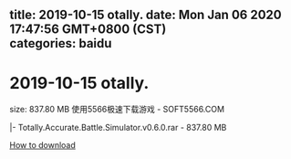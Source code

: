 
title: 2019-10-15 otally.
date: Mon Jan 06 2020 17:47:56 GMT+0800 (CST)    
categories: baidu
---

# 2019-10-15 otally.
size: 837.80 MB
 使用5566极速下载游戏 - SOFT5566.COM
 
|- Totally.Accurate.Battle.Simulator.v0.6.0.rar - 837.80 MB

[How to download](https://bpcam.bemobtrk.com/go/2ceec3aa-1ca2-46d6-b9ff-aaa5c184517c?jno=1133)